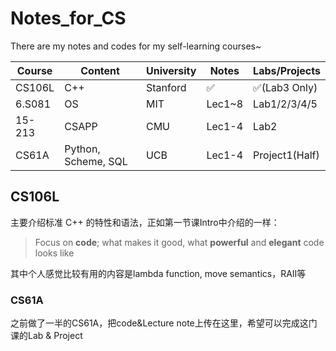 # Notes_for_CS

There are my notes and codes for my self-learning courses~

| Course | Content             | University | Notes  | Labs/Projects  |
| ------ | ------------------- | ---------- | ------ | -------------- |
| CS106L | C++                 | Stanford   | ✅      | ✅(Lab3 Only)   |
| 6.S081 | OS                  | MIT        | Lec1~8 | Lab1/2/3/4/5   |
| 15-213 | CSAPP               | CMU        | Lec1-4 | Lab2           |
| CS61A  | Python, Scheme, SQL | UCB        | Lec1-4 | Project1(Half) |

## CS106L

主要介绍标准 C++ 的特性和语法，正如第一节课Intro中介绍的一样：

>  Focus on **code**; what makes it good, what **powerful** and **elegant** code looks like

其中个人感觉比较有用的内容是lambda function, move semantics，RAII等

### CS61A

之前做了一半的CS61A，把code&Lecture note上传在这里，希望可以完成这门课的Lab & Project
